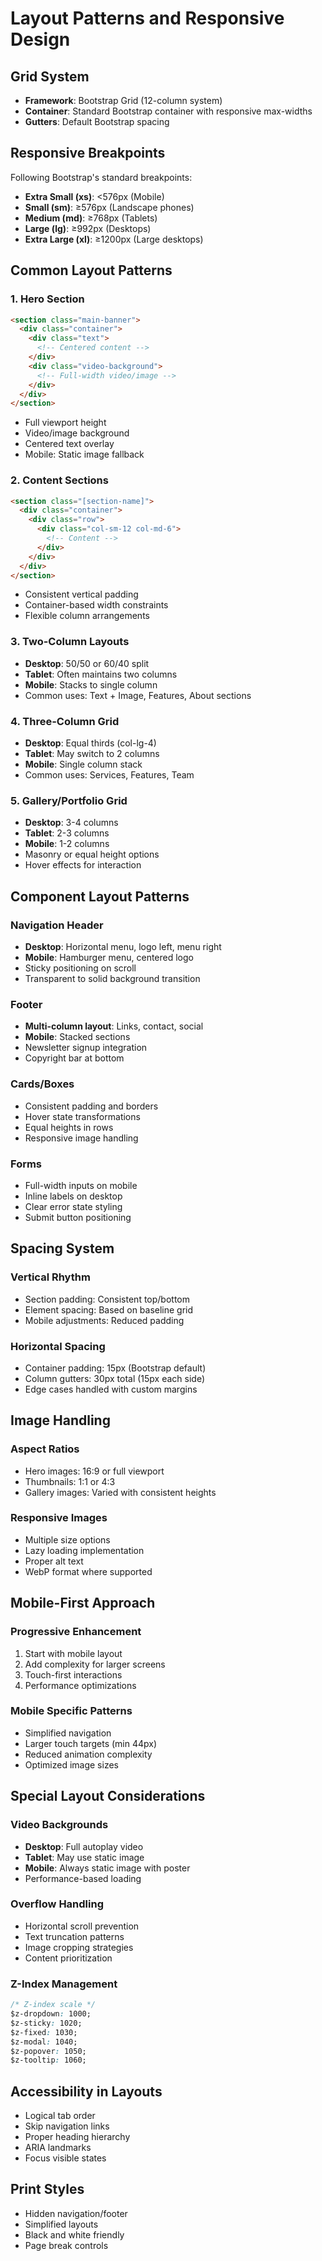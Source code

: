 # Layout Patterns and Responsive Design

## Grid System
- **Framework**: Bootstrap Grid (12-column system)
- **Container**: Standard Bootstrap container with responsive max-widths
- **Gutters**: Default Bootstrap spacing

## Responsive Breakpoints
Following Bootstrap's standard breakpoints:
- **Extra Small (xs)**: <576px (Mobile)
- **Small (sm)**: ≥576px (Landscape phones)
- **Medium (md)**: ≥768px (Tablets)
- **Large (lg)**: ≥992px (Desktops)
- **Extra Large (xl)**: ≥1200px (Large desktops)

## Common Layout Patterns

### 1. Hero Section
```html
<section class="main-banner">
  <div class="container">
    <div class="text">
      <!-- Centered content -->
    </div>
    <div class="video-background">
      <!-- Full-width video/image -->
    </div>
  </div>
</section>
```
- Full viewport height
- Video/image background
- Centered text overlay
- Mobile: Static image fallback

### 2. Content Sections
```html
<section class="[section-name]">
  <div class="container">
    <div class="row">
      <div class="col-sm-12 col-md-6">
        <!-- Content -->
      </div>
    </div>
  </div>
</section>
```
- Consistent vertical padding
- Container-based width constraints
- Flexible column arrangements

### 3. Two-Column Layouts
- **Desktop**: 50/50 or 60/40 split
- **Tablet**: Often maintains two columns
- **Mobile**: Stacks to single column
- Common uses: Text + Image, Features, About sections

### 4. Three-Column Grid
- **Desktop**: Equal thirds (col-lg-4)
- **Tablet**: May switch to 2 columns
- **Mobile**: Single column stack
- Common uses: Services, Features, Team

### 5. Gallery/Portfolio Grid
- **Desktop**: 3-4 columns
- **Tablet**: 2-3 columns
- **Mobile**: 1-2 columns
- Masonry or equal height options
- Hover effects for interaction

## Component Layout Patterns

### Navigation Header
- **Desktop**: Horizontal menu, logo left, menu right
- **Mobile**: Hamburger menu, centered logo
- Sticky positioning on scroll
- Transparent to solid background transition

### Footer
- **Multi-column layout**: Links, contact, social
- **Mobile**: Stacked sections
- Newsletter signup integration
- Copyright bar at bottom

### Cards/Boxes
- Consistent padding and borders
- Hover state transformations
- Equal heights in rows
- Responsive image handling

### Forms
- Full-width inputs on mobile
- Inline labels on desktop
- Clear error state styling
- Submit button positioning

## Spacing System

### Vertical Rhythm
- Section padding: Consistent top/bottom
- Element spacing: Based on baseline grid
- Mobile adjustments: Reduced padding

### Horizontal Spacing
- Container padding: 15px (Bootstrap default)
- Column gutters: 30px total (15px each side)
- Edge cases handled with custom margins

## Image Handling

### Aspect Ratios
- Hero images: 16:9 or full viewport
- Thumbnails: 1:1 or 4:3
- Gallery images: Varied with consistent heights

### Responsive Images
- Multiple size options
- Lazy loading implementation
- Proper alt text
- WebP format where supported

## Mobile-First Approach

### Progressive Enhancement
1. Start with mobile layout
2. Add complexity for larger screens
3. Touch-first interactions
4. Performance optimizations

### Mobile Specific Patterns
- Simplified navigation
- Larger touch targets (min 44px)
- Reduced animation complexity
- Optimized image sizes

## Special Layout Considerations

### Video Backgrounds
- **Desktop**: Full autoplay video
- **Tablet**: May use static image
- **Mobile**: Always static image with poster
- Performance-based loading

### Overflow Handling
- Horizontal scroll prevention
- Text truncation patterns
- Image cropping strategies
- Content prioritization

### Z-Index Management
```css
/* Z-index scale */
$z-dropdown: 1000;
$z-sticky: 1020;
$z-fixed: 1030;
$z-modal: 1040;
$z-popover: 1050;
$z-tooltip: 1060;
```

## Accessibility in Layouts
- Logical tab order
- Skip navigation links
- Proper heading hierarchy
- ARIA landmarks
- Focus visible states

## Print Styles
- Hidden navigation/footer
- Simplified layouts
- Black and white friendly
- Page break controls